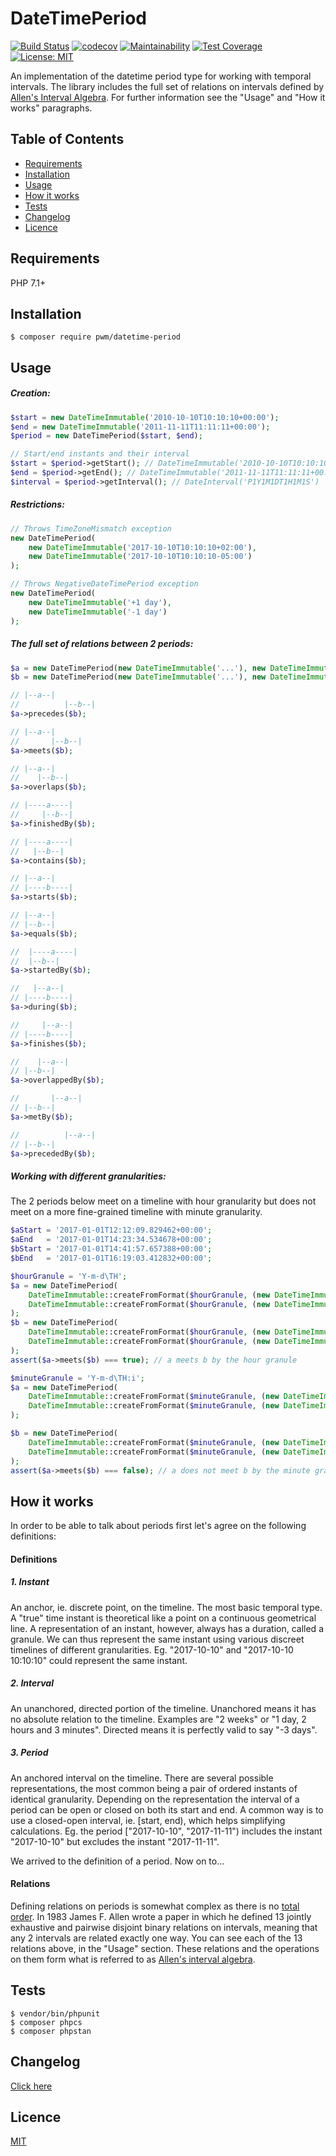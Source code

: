 # DateTimePeriod

[![Build Status](https://travis-ci.org/pwm/datetime-period.svg?branch=master)](https://travis-ci.org/pwm/datetime-period)
[![codecov](https://codecov.io/gh/pwm/datetime-period/branch/master/graph/badge.svg)](https://codecov.io/gh/pwm/datetime-period)
[![Maintainability](https://api.codeclimate.com/v1/badges/25356a7f11c642ee8ac5/maintainability)](https://codeclimate.com/github/pwm/datetime-period/maintainability)
[![Test Coverage](https://api.codeclimate.com/v1/badges/25356a7f11c642ee8ac5/test_coverage)](https://codeclimate.com/github/pwm/datetime-period/test_coverage)
[![License: MIT](https://img.shields.io/badge/License-MIT-yellow.svg)](https://opensource.org/licenses/MIT)

An implementation of the datetime period type for working with temporal intervals. The library includes the full set of relations on intervals defined by [Allen's Interval Algebra](https://www.ics.uci.edu/~alspaugh/cls/shr/allen.html). For further information see the "Usage" and "How it works" paragraphs.

## Table of Contents

* [Requirements](#requirements)
* [Installation](#installation)
* [Usage](#usage)
* [How it works](#how-it-works)
* [Tests](#tests)
* [Changelog](#changelog)
* [Licence](#licence)

## Requirements

PHP 7.1+

## Installation

    $ composer require pwm/datetime-period

## Usage

##### Creation:

```php
$start = new DateTimeImmutable('2010-10-10T10:10:10+00:00');
$end = new DateTimeImmutable('2011-11-11T11:11:11+00:00');
$period = new DateTimePeriod($start, $end);

// Start/end instants and their interval
$start = $period->getStart(); // DateTimeImmutable('2010-10-10T10:10:10+00:00')
$end = $period->getEnd(); // DateTimeImmutable('2011-11-11T11:11:11+00:00')
$interval = $period->getInterval(); // DateInterval('P1Y1M1DT1H1M1S')
```

##### Restrictions:

```php
// Throws TimeZoneMismatch exception
new DateTimePeriod(
    new DateTimeImmutable('2017-10-10T10:10:10+02:00'),
    new DateTimeImmutable('2017-10-10T10:10:10-05:00')
);

// Throws NegativeDateTimePeriod exception
new DateTimePeriod(
    new DateTimeImmutable('+1 day'),
    new DateTimeImmutable('-1 day')
);
```

##### The full set of relations between 2 periods:

```php
$a = new DateTimePeriod(new DateTimeImmutable('...'), new DateTimeImmutable('...'));
$b = new DateTimePeriod(new DateTimeImmutable('...'), new DateTimeImmutable('...'));

// |--a--|
//          |--b--|
$a->precedes($b);

// |--a--|
//       |--b--|
$a->meets($b);

// |--a--|
//    |--b--|
$a->overlaps($b);

// |----a----|
//     |--b--|
$a->finishedBy($b);

// |----a----|
//   |--b--|
$a->contains($b);

// |--a--|
// |----b----|
$a->starts($b);

// |--a--|
// |--b--|
$a->equals($b);

//  |----a----|
//  |--b--|
$a->startedBy($b);

//   |--a--|
// |----b----|
$a->during($b);

//     |--a--|
// |----b----|
$a->finishes($b);

//    |--a--|
// |--b--|
$a->overlappedBy($b);

//       |--a--|
// |--b--|
$a->metBy($b);

//          |--a--|
// |--b--|
$a->precededBy($b);
```

##### Working with different granularities:

The 2 periods below meet on a timeline with hour granularity but does not meet on a more fine-grained timeline with minute granularity.

```php
$aStart = '2017-01-01T12:12:09.829462+00:00';
$aEnd   = '2017-01-01T14:23:34.534678+00:00';
$bStart = '2017-01-01T14:41:57.657388+00:00';
$bEnd   = '2017-01-01T16:19:03.412832+00:00';

$hourGranule = 'Y-m-d\TH';
$a = new DateTimePeriod(
    DateTimeImmutable::createFromFormat($hourGranule, (new DateTimeImmutable($aStart))->format($hourGranule)),
    DateTimeImmutable::createFromFormat($hourGranule, (new DateTimeImmutable($aEnd))->format($hourGranule))
);
$b = new DateTimePeriod(
    DateTimeImmutable::createFromFormat($hourGranule, (new DateTimeImmutable($bStart))->format($hourGranule)),
    DateTimeImmutable::createFromFormat($hourGranule, (new DateTimeImmutable($bEnd))->format($hourGranule))
);
assert($a->meets($b) === true); // a meets b by the hour granule

$minuteGranule = 'Y-m-d\TH:i';
$a = new DateTimePeriod(
    DateTimeImmutable::createFromFormat($minuteGranule, (new DateTimeImmutable($aStart))->format($minuteGranule)),
    DateTimeImmutable::createFromFormat($minuteGranule, (new DateTimeImmutable($aEnd))->format($minuteGranule))
);

$b = new DateTimePeriod(
    DateTimeImmutable::createFromFormat($minuteGranule, (new DateTimeImmutable($bStart))->format($minuteGranule)),
    DateTimeImmutable::createFromFormat($minuteGranule, (new DateTimeImmutable($bEnd))->format($minuteGranule))
);
assert($a->meets($b) === false); // a does not meet b by the minute granule
```

## How it works

In order to be able to talk about periods first let's agree on the following definitions:

#### Definitions

##### 1. Instant
An anchor, ie. discrete point, on the timeline. The most basic temporal type. A "true" time instant is theoretical like a point on a continuous geometrical line. A representation of an instant, however, always has a duration, called a granule. We can thus represent the same instant using various discreet timelines of different granularities. Eg. "2017-10-10" and "2017-10-10 10:10:10" could represent the same instant.

##### 2. Interval
An unanchored, directed portion of the timeline. Unanchored means it has no absolute relation to the timeline. Examples are "2 weeks" or "1 day, 2 hours and 3 minutes". Directed means it is perfectly valid to say "-3 days".

##### 3. Period
An anchored interval on the timeline. There are several possible representations, the most common being a pair of ordered instants of identical granularity. Depending on the representation the interval of a period can be open or closed on both its start and end. A common way is to use a closed-open interval, ie. [start, end), which helps simplifying calculations. Eg. the period ["2017-10-10", "2017-11-11") includes the instant "2017-10-10" but excludes the instant "2017-11-11".

We arrived to the definition of a period. Now on to...

#### Relations

Defining relations on periods is somewhat complex as there is no [total order](https://en.wikipedia.org/wiki/Total_order). In 1983 James F. Allen wrote a paper in which he defined 13 jointly exhaustive and pairwise disjoint binary relations on intervals, meaning that any 2 intervals are related exactly one way. You can see each of the 13 relations above, in the "Usage" section. These relations and the operations on them form what is referred to as [Allen's interval algebra](https://www.ics.uci.edu/~alspaugh/cls/shr/allen.html).

## Tests

	$ vendor/bin/phpunit
	$ composer phpcs
	$ composer phpstan

## Changelog

[Click here](changelog.md)

## Licence

[MIT](LICENSE)
